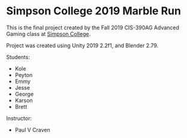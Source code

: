 Simpson College 2019 Marble Run
===============================

This is the final project created by the Fall 2019 CIS-390AG Advanced Gaming class at [Simpson College](https://simpson.edu/).

Project was created using Unity 2019 2.2f1, and Blender 2.79.

Students:

* Kole
* Peyton
* Emmy
* Jesse
* George
* Karson
* Brett

Instructor:

* Paul V Craven
